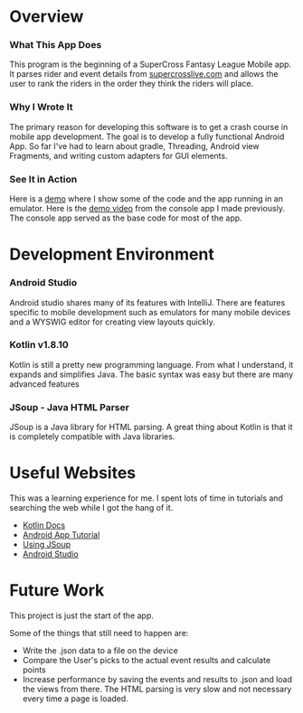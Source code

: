 # Overview
### What This App Does
This program is the beginning of a SuperCross Fantasy League Mobile app. It parses rider and event details from [supercrosslive.com](http://supercrosslive.com)
and allows the user to rank the riders in the order they think the riders will place.

### Why I Wrote It
The primary reason for developing this software is to get a crash course in mobile app development. The goal is to develop a fully functional Android App. So far I've had to learn about gradle, Threading, Android view Fragments, and writing
custom adapters for GUI elements.

### See It in Action
Here is a [demo](https://cdnapisec.kaltura.com/index.php/extwidget/preview/partner_id/1157612/uiconf_id/42438192/entry_id/1_35dht3g2/embed/dynamic) where I show some of the code and the app running in an emulator.
Here is the [demo video](https://cdnapisec.kaltura.com/index.php/extwidget/preview/partner_id/1157612/uiconf_id/42438192/entry_id/1_mdimiiga/embed/dynamic) from the console app I made previously. The console app served as the base code for most of the app.

# Development Environment
### Android Studio
Android studio shares many of its features with IntelliJ. There are features specific to mobile development such as emulators for many mobile devices and a WYSWIG
editor for creating view layouts quickly.

### Kotlin v1.8.10
Kotlin is still a pretty new programming language. From what I understand, it expands and simplifies Java.
The basic syntax was easy but there are many advanced features

### JSoup - Java HTML Parser
JSoup is a Java library for HTML parsing. A great thing about Kotlin is that it is completely compatible with Java libraries.

# Useful Websites
This was a learning experience for me. I spent lots of time in tutorials and searching the web while I got the hang of it.
- [Kotlin Docs](https://kotlinlang.org/docs/home.html)
- [Android App Tutorial](https://developer.android.com/codelabs/build-your-first-android-app-kotlin#6)
- [Using JSoup](https://thetechstack.net/using-jsoup-with-kotlin-to-scrape-wiki-pages/)
- [Android Studio](https://developer.android.com/studio?gclid=CjwKCAjwzuqgBhAcEiwAdj5dRr2pXoUVhx6aZgmTbRHX3aP1YQTWCJwnsBVGBta2MOjychaJ6VFueBoC3R8QAvD_BwE&gclsrc=aw.ds)

# Future Work
This project is just the start of the app.

Some of the things that still need to happen are:
- Write the .json data to a file on the device
- Compare the User's picks to the actual event results and calculate points
- Increase performance by saving the events and results to .json and load the views from there. The HTML parsing is very slow and not necessary every time a page is loaded.